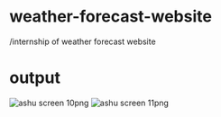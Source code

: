 # weather-forecast-website
/internship of weather forecast website
# output
![ashu screen 10png](https://github.com/Ashu6302/weather-forecast-website/assets/169282580/8b823db2-f90b-4b8a-9d2b-5002db6f1c59)
![ashu screen 11png](https://github.com/Ashu6302/weather-forecast-website/assets/169282580/c18ac730-e462-4baa-93c2-197aa69c75ec)
